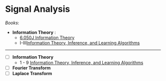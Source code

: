 # Signal Analysis

_Books_:
  - **Information Theory** :
    - [6.050J Information Theory](https://ocw.mit.edu/courses/6-050j-information-and-entropy-spring-2008/pages/syllabus/)
    - I-III[Information Theory, Inference, and Learning Algorithms](http://www.inference.org.uk/itprnn/book.pdf)

---

- [ ] **Information Theory**
  - 1 - 9 [Information Theory, Inference, and Learning Algorithms](https://videolectures.net/course_information_theory_pattern_recognition/)  
- [ ] **Fourier Transform**
- [ ] **Laplace Transform**
